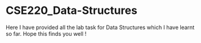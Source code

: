 # CSE220_Data-Structures
Here I have provided all the lab task for Data Structures which I have learnt so far. Hope this finds you well !
